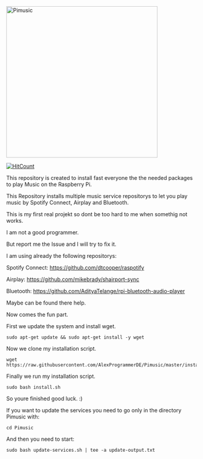 <html>
	<head>
		<link rel="stylesheet" type="text/css" href="mystyle.css">
	</head>
	<body>
						<div>
<img src="https://raw.githubusercontent.com/AlexProgrammerDE/Pimusic/master/logo.png" alt="Pimusic" width="400">
						</div>
		
[![HitCount](http://hits.dwyl.io/AlexProgrammerDE/Pimusic.svg)](http://hits.dwyl.io/AlexProgrammerDE/Pimusic)

This repository is created to install fast everyone the the needed packages to play Music on the Raspberry Pi.

This Repository installs multiple music service repositorys to let you play music by Spotify Connect, Airplay and Bluetooth.

This is my first real projekt so dont be too hard to me when somethig not works.

I am not a good programmer.

But report me the Issue and I will try to fix it.

I am using already the following repositorys:

Spotify Connect: https://github.com/dtcooper/raspotify

Airplay: https://github.com/mikebrady/shairport-sync

Bluetooth: https://github.com/AdityaTelange/rpi-bluetooth-audio-player

Maybe can be found there help.

Now comes the fun part. 

First we update the system and install wget.
```
sudo apt-get update && sudo apt-get install -y wget
```
Now we clone my installation script.
```
wget https://raw.githubusercontent.com/AlexProgrammerDE/Pimusic/master/install.sh
```
Finally we run my installation script.
```
sudo bash install.sh
```
So youre finished good luck. :)

If you want to update the services you need to go only in the directory Pimusic with:
```
cd Pimusic
```
And then you need to start:
```
sudo bash update-services.sh | tee -a update-output.txt
```
